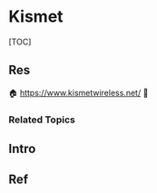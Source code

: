 # Kismet

[TOC]



## Res
🏠 https://www.kismetwireless.net/
🚧 


### Related Topics



## Intro



## Ref

